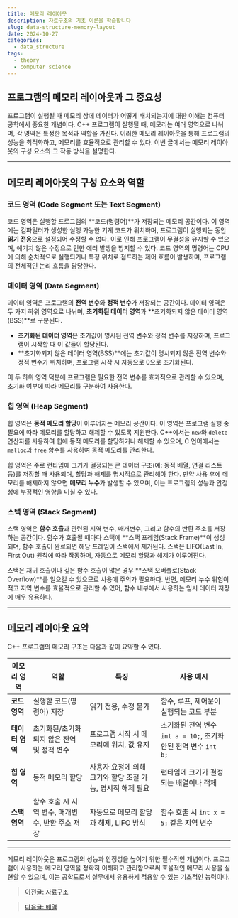 ```yaml
---
title: 메모리 레이아웃
description: 자료구조의 기초 이론을 학습합니다
slug: data-structure-memory-layout
date: 2024-10-27
categories:
  - data_structure
tags: 
  - theory
  - computer science
---
```


## 프로그램의 메모리 레이아웃과 그 중요성

프로그램이 실행될 때 메모리 상에 데이터가 어떻게 배치되는지에 대한 이해는 컴퓨터 공학에서 중요한 개념이다. 
C++ 프로그램이 실행될 때, 메모리는 여러 영역으로 나뉘며, 각 영역은 특정한 목적과 역할을 가진다. 
이러한 메모리 레이아웃을 통해 프로그램의 성능을 최적화하고, 메모리를 효율적으로 관리할 수 있다. 
이번 글에서는 메모리 레이아웃의 구성 요소와 그 작동 방식을 설명한다.

---

## 메모리 레이아웃의 구성 요소와 역할

### 코드 영역 (Code Segment 또는 Text Segment)

코드 영역은 실행할 프로그램의 **코드(명령어)**가 저장되는 메모리 공간이다.
이 영역에는 컴파일러가 생성한 실행 가능한 기계 코드가 위치하며, 프로그램이 실행되는 동안 **읽기 전용**으로 설정되어 수정할 수 없다. 
이로 인해 프로그램이 무결성을 유지할 수 있으며, 예기치 않은 수정으로 인한 에러 발생을 방지할 수 있다. 
코드 영역의 명령어는 CPU에 의해 순차적으로 실행되거나 특정 위치로 점프하는 제어 흐름이 발생하며, 프로그램의 전체적인 논리 흐름을 담당한다.

### 데이터 영역 (Data Segment)

데이터 영역은 프로그램의 **전역 변수**와 **정적 변수**가 저장되는 공간이다. 
데이터 영역은 두 가지 하위 영역으로 나뉘며, **초기화된 데이터 영역**과 **초기화되지 않은 데이터 영역(BSS)**로 구분된다.

- **초기화된 데이터 영역**은 초기값이 명시된 전역 변수와 정적 변수를 저장하며, 프로그램이 시작할 때 이 값들이 할당된다.
- **초기화되지 않은 데이터 영역(BSS)**에는 초기값이 명시되지 않은 전역 변수와 정적 변수가 위치하며, 프로그램 시작 시 자동으로 0으로 초기화된다.

이 두 하위 영역 덕분에 프로그램은 필요한 전역 변수를 효과적으로 관리할 수 있으며, 초기화 여부에 따라 메모리를 구분하여 사용한다.

### 힙 영역 (Heap Segment)

힙 영역은 **동적 메모리 할당**이 이루어지는 메모리 공간이다. 이 영역은 프로그램 실행 중 필요에 따라 메모리를 할당하고 해제할 수 있도록 지원한다. 
C++에서는 `new`와 `delete` 연산자를 사용하여 힙에 동적 메모리를 할당하거나 해제할 수 있으며, 
C 언어에서는 `malloc`과 `free` 함수를 사용하여 동적 메모리를 관리한다.

힙 영역은 주로 런타임에 크기가 결정되는 큰 데이터 구조(예: 동적 배열, 연결 리스트 등)를 저장할 때 사용되며, 할당과 해제를 명시적으로 관리해야 한다. 
만약 사용 후에 메모리를 해제하지 않으면 **메모리 누수**가 발생할 수 있으며, 이는 프로그램의 성능과 안정성에 부정적인 영향을 미칠 수 있다.

### 스택 영역 (Stack Segment)

스택 영역은 **함수 호출**과 관련된 지역 변수, 매개변수, 그리고 함수의 반환 주소를 저장하는 공간이다. 
함수가 호출될 때마다 스택에 **스택 프레임(Stack Frame)**이 생성되며, 함수 호출이 완료되면 해당 프레임이 스택에서 제거된다. 
스택은 LIFO(Last In, First Out) 원칙에 따라 작동하며, 자동으로 메모리 할당과 해제가 이루어진다.

스택은 재귀 호출이나 깊은 함수 호출이 많은 경우 **스택 오버플로(Stack Overflow)**를 일으킬 수 있으므로 사용에 주의가 필요하다. 
반면, 메모리 누수 위험이 적고 지역 변수를 효율적으로 관리할 수 있어, 함수 내부에서 사용하는 임시 데이터 저장에 매우 유용하다.

---

## 메모리 레이아웃 요약

C++ 프로그램의 메모리 구조는 다음과 같이 요약할 수 있다.

| 메모리 영역           | 역할                                | 특징                                      | 사용 예시                                |
|---------------------|-----------------------------------|-------------------------------------------|----------------------------------------|
| **코드 영역**         | 실행할 코드(명령어) 저장               | 읽기 전용, 수정 불가                           | 함수, 루프, 제어문이 실행되는 코드 부분         |
| **데이터 영역**       | 초기화된/초기화되지 않은 전역 및 정적 변수 | 프로그램 시작 시 메모리에 위치, 값 유지              | 초기화된 전역 변수 `int a = 10;`, 초기화 안된 전역 변수 `int b;` |
| **힙 영역**          | 동적 메모리 할당                    | 사용자 요청에 의해 크기와 할당 조절 가능, 명시적 해제 필요 | 런타임에 크기가 결정되는 배열이나 객체           |
| **스택 영역**         | 함수 호출 시 지역 변수, 매개변수, 반환 주소 저장 | 자동으로 메모리 할당과 해제, LIFO 방식           | 함수 호출 시 `int x = 5;` 같은 지역 변수     |

---

메모리 레이아웃은 프로그램의 성능과 안정성을 높이기 위한 필수적인 개념이다. 
프로그램이 사용하는 메모리 영역을 정확히 이해하고 관리함으로써 효율적인 메모리 사용을 실현할 수 있으며, 
이는 공학도로서 실무에서 유용하게 적용할 수 있는 기초적인 능력이다.

> [이전글: 자료구조](https://learngraphics.io/p/data-structure-intro/)

> [다음글: 배열](https://learngraphics.io/p/data-structure-array/)
